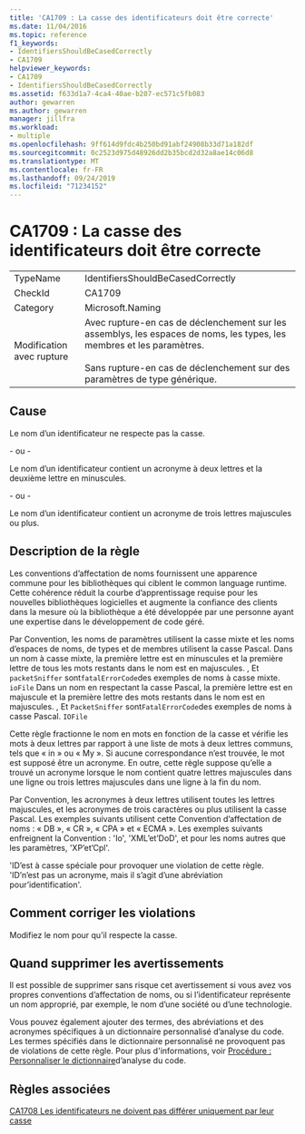 ```yaml
---
title: 'CA1709 : La casse des identificateurs doit être correcte'
ms.date: 11/04/2016
ms.topic: reference
f1_keywords:
- IdentifiersShouldBeCasedCorrectly
- CA1709
helpviewer_keywords:
- CA1709
- IdentifiersShouldBeCasedCorrectly
ms.assetid: f633d1a7-4ca4-40ae-b207-ec571c5fb083
author: gewarren
ms.author: gewarren
manager: jillfra
ms.workload:
- multiple
ms.openlocfilehash: 9ff614d9fdc4b250bd91abf24908b33d71a182df
ms.sourcegitcommit: 0c2523d975d48926dd2b35bcd2d32a8ae14c06d8
ms.translationtype: MT
ms.contentlocale: fr-FR
ms.lasthandoff: 09/24/2019
ms.locfileid: "71234152"
---
```

# <a name="ca1709-identifiers-should-be-cased-correctly"></a>CA1709 : La casse des identificateurs doit être correcte

|||
|-|-|
|TypeName|IdentifiersShouldBeCasedCorrectly|
|CheckId|CA1709|
|Category|Microsoft.Naming|
|Modification avec rupture|Avec rupture-en cas de déclenchement sur les assemblys, les espaces de noms, les types, les membres et les paramètres.<br /><br /> Sans rupture-en cas de déclenchement sur des paramètres de type générique.|

## <a name="cause"></a>Cause

Le nom d’un identificateur ne respecte pas la casse.

\- ou -

Le nom d’un identificateur contient un acronyme à deux lettres et la deuxième lettre en minuscules.

\- ou -

Le nom d’un identificateur contient un acronyme de trois lettres majuscules ou plus.

## <a name="rule-description"></a>Description de la règle

Les conventions d’affectation de noms fournissent une apparence commune pour les bibliothèques qui ciblent le common language runtime. Cette cohérence réduit la courbe d’apprentissage requise pour les nouvelles bibliothèques logicielles et augmente la confiance des clients dans la mesure où la bibliothèque a été développée par une personne ayant une expertise dans le développement de code géré.

Par Convention, les noms de paramètres utilisent la casse mixte et les noms d’espaces de noms, de types et de membres utilisent la casse Pascal. Dans un nom à casse mixte, la première lettre est en minuscules et la première lettre de tous les mots restants dans le nom est en majuscules. , Et `packetSniffer` sont`fatalErrorCode`des exemples de noms à casse mixte. `ioFile` Dans un nom en respectant la casse Pascal, la première lettre est en majuscule et la première lettre des mots restants dans le nom est en majuscules. , Et `PacketSniffer` sont`FatalErrorCode`des exemples de noms à casse Pascal. `IOFile`

Cette règle fractionne le nom en mots en fonction de la casse et vérifie les mots à deux lettres par rapport à une liste de mots à deux lettres communs, tels que « in » ou « My ». Si aucune correspondance n’est trouvée, le mot est supposé être un acronyme. En outre, cette règle suppose qu’elle a trouvé un acronyme lorsque le nom contient quatre lettres majuscules dans une ligne ou trois lettres majuscules dans une ligne à la fin du nom.

Par Convention, les acronymes à deux lettres utilisent toutes les lettres majuscules, et les acronymes de trois caractères ou plus utilisent la casse Pascal. Les exemples suivants utilisent cette Convention d’affectation de noms : « DB », « CR », « CPA » et « ECMA ». Les exemples suivants enfreignent la Convention : 'Io', 'XML’et’DoD', et pour les noms autres que les paramètres, 'XP’et’Cpl'.

'ID’est à casse spéciale pour provoquer une violation de cette règle. 'ID’n’est pas un acronyme, mais il s’agit d’une abréviation pour’identification'.

## <a name="how-to-fix-violations"></a>Comment corriger les violations

Modifiez le nom pour qu’il respecte la casse.

## <a name="when-to-suppress-warnings"></a>Quand supprimer les avertissements

Il est possible de supprimer sans risque cet avertissement si vous avez vos propres conventions d’affectation de noms, ou si l’identificateur représente un nom approprié, par exemple, le nom d’une société ou d’une technologie.

Vous pouvez également ajouter des termes, des abréviations et des acronymes spécifiques à un dictionnaire personnalisé d’analyse du code. Les termes spécifiés dans le dictionnaire personnalisé ne provoquent pas de violations de cette règle. Pour plus d'informations, voir [Procédure : Personnaliser le dictionnaire](../code-quality/how-to-customize-the-code-analysis-dictionary.md)d’analyse du code.

## <a name="related-rules"></a>Règles associées

[CA1708 Les identificateurs ne doivent pas différer uniquement par leur casse](../code-quality/ca1708-identifiers-should-differ-by-more-than-case.md)